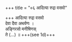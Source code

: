 +++
title = "०६ आदित्या रुद्रा वसवो"

+++
आदित्या रुद्रा वसवो  
देवा दैवा अथर्वणः ।  
अङ्गिरसो मनीषिणस्  
ते (…) ॥ +++(see 1d)+++